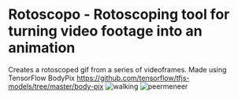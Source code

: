 # Rotoscopo - Rotoscoping tool for turning video footage into an animation
Creates a rotoscoped gif from a series of videoframes. Made using TensorFlow BodyPix https://github.com/tensorflow/tfjs-models/tree/master/body-pix
![walking](https://github.com/wiedzj/rotoscopo/tree/main/examples/walking.gif)
![peermeneer](https://github.com/wiedzj/rotoscopo/tree/main/examples/peermeneer.gif)
